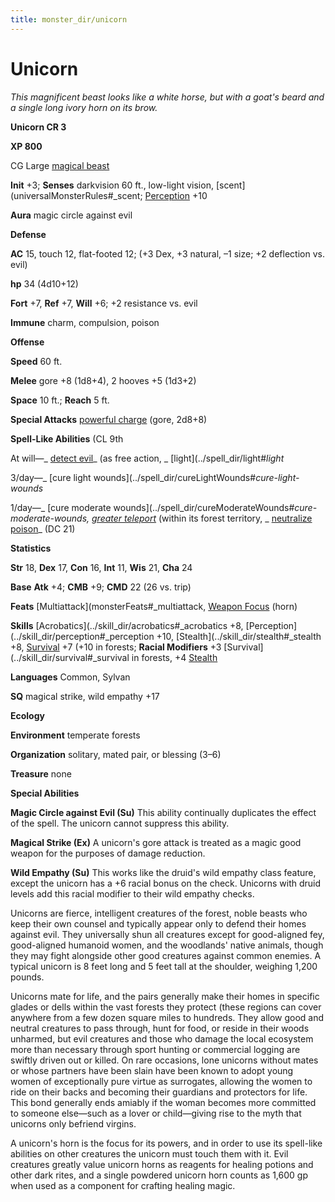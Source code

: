```yaml
---
title: monster_dir/unicorn
---
```

# Unicorn

_This magnificent beast looks like a white horse, but with a goat's beard and a single long ivory horn on its brow._

**Unicorn CR 3**

**XP 800**

CG Large [magical beast](creatureTypes#_magical-beast)

**Init** +3; **Senses** darkvision 60 ft., low-light vision, [scent](universalMonsterRules#_scent; [Perception](../skill_dir/perception#_perception) +10

**Aura** magic circle against evil

**Defense**

**AC** 15, touch 12, flat-footed 12; (+3 Dex, +3 natural, –1 size; +2 deflection vs. evil)

**hp** 34 (4d10+12)

**Fort** +7, **Ref** +7, **Will** +6; +2 resistance vs. evil

**Immune** charm, compulsion, poison

**Offense**

**Speed** 60 ft.

**Melee** gore +8 (1d8+4), 2 hooves +5 (1d3+2)

**Space** 10 ft.; **Reach** 5 ft.

**Special Attacks** [powerful charge](universalMonsterRules#_powerful-charge) (gore, 2d8+8)

**Spell-Like Abilities** (CL 9th

At will—_ [detect evil](../spell_dir/detectEvil#_detect-evil)_ (as free action, _ [light](../spell_dir/light#_light_

3/day—_ [cure light wounds](../spell_dir/cureLightWounds#_cure-light-wounds_

1/day—_ [cure moderate wounds](../spell_dir/cureModerateWounds#_cure-moderate-wounds, [greater teleport](../spell_dir/teleport#_teleport-greater)_ (within its forest territory, _ [neutralize poison](../spell_dir/neutralizePoison#_neutralize-poison)_ (DC 21)

**Statistics**

**Str** 18, **Dex** 17, **Con** 16, **Int** 11, **Wis** 21, **Cha** 24

**Base**  **Atk** +4; **CMB** +9; **CMD** 22 (26 vs. trip)

**Feats** [Multiattack](monsterFeats#_multiattack, [Weapon Focus](../feats#_weapon-focus) (horn)

**Skills** [Acrobatics](../skill_dir/acrobatics#_acrobatics +8, [Perception](../skill_dir/perception#_perception +10, [Stealth](../skill_dir/stealth#_stealth +8, [Survival](../skill_dir/survival#_survival) +7 (+10 in forests; **Racial Modifiers** +3 [Survival](../skill_dir/survival#_survival in forests, +4 [Stealth](../skill_dir/stealth#_stealth)

**Languages** Common, Sylvan

**SQ** magical strike, wild empathy +17

**Ecology**

**Environment** temperate forests

**Organization** solitary, mated pair, or blessing (3–6)

**Treasure** none

**Special Abilities**

**Magic Circle against Evil (Su)** This ability continually duplicates the effect of the spell. The unicorn cannot suppress this ability.

**Magical Strike (Ex)** A unicorn's gore attack is treated as a magic good weapon for the purposes of damage reduction.

**Wild Empathy (Su)** This works like the druid's wild empathy class feature, except the unicorn has a +6 racial bonus on the check. Unicorns with druid levels add this racial modifier to their wild empathy checks.

Unicorns are fierce, intelligent creatures of the forest, noble beasts who keep their own counsel and typically appear only to defend their homes against evil. They universally shun all creatures except for good-aligned fey, good-aligned humanoid women, and the woodlands' native animals, though they may fight alongside other good creatures against common enemies. A typical unicorn is 8 feet long and 5 feet tall at the shoulder, weighing 1,200 pounds.

Unicorns mate for life, and the pairs generally make their homes in specific glades or dells within the vast forests they protect (these regions can cover anywhere from a few dozen square miles to hundreds. They allow good and neutral creatures to pass through, hunt for food, or reside in their woods unharmed, but evil creatures and those who damage the local ecosystem more than necessary through sport hunting or commercial logging are swiftly driven out or killed. On rare occasions, lone unicorns without mates or whose partners have been slain have been known to adopt young women of exceptionally pure virtue as surrogates, allowing the women to ride on their backs and becoming their guardians and protectors for life. This bond generally ends amiably if the woman becomes more committed to someone else—such as a lover or child—giving rise to the myth that unicorns only befriend virgins.

A unicorn's horn is the focus for its powers, and in order to use its spell-like abilities on other creatures the unicorn must touch them with it. Evil creatures greatly value unicorn horns as reagents for healing potions and other dark rites, and a single powdered unicorn horn counts as 1,600 gp when used as a component for crafting healing magic.

